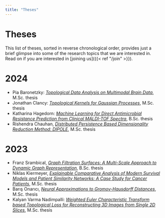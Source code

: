 ```yaml
---
title: "Theses"
---
```


# Theses

This list of theses, sorted in reverse chronological order, provides
just a brief glimpse into some of the research topics that we are
interested in. Read on if you are interested in [joining us]({{< ref
"/join" >}}).

# 2024

- Pia Baronetzky: [*Topological Data Analysis on Multimodal Brain
  Data*](Thesis_Pia_Baronetzky.pdf), M.Sc. thesis
- Jonathan Clancy: [*Topological Kernels for Gaussian
  Processes*](Thesis_Jonathan_Clancy.pdf), M.Sc. thesis
- Katharina Hagedorn: [*Machine Learning for Direct Antimicrobial
  Resistance Prediction from Clinical MALDI-TOF
  Spectra*](Thesis_Katharina_Hagedorn.pdf), B.Sc. thesis
- Rishendra Chauhan, [*Distributed Persistence Based Dimensionality
  Reduction Method: DIPOLE*](Thesis_Rishendra_Chauhan.pdf), M.Sc. thesis 

# 2023

- Franz Srambical, [*Graph Filtration Surfaces: A Multi-Scale Approach
  to Dynamic Graph Representation*](Thesis_Franz_Srambical.pdf), B.Sc.
  thesis
- Niklas Kiermeyer, [*Explainable Comparative Analysis of Modern
  Survival Models and Patient Similarity Networks: A Case Study for
  Cancer Patients*](Thesis_Niklas_Kiermeyer.pdf), M.Sc. thesis
- Barış Onarıcı, [*Neural Approximations to Gromov-Hausdorff
  Distances*](Thesis_Barış_Onarıcı.pdf), M.Sc. thesis
- Kalyan Varma Nadimpalli: [*Weighted Euler Characteristic Transform based Topological Loss for Reconstructing
3D Images from Single 2D Slices*](Thesis_Kalyan_Varma_Nadimpalli.pdf), M.Sc. thesis
